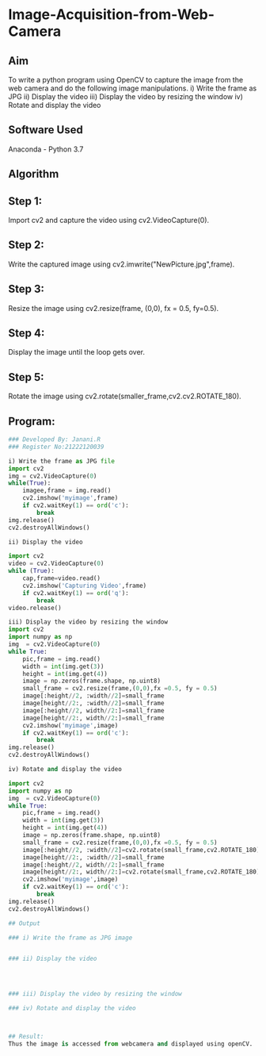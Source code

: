 # Image-Acquisition-from-Web-Camera
## Aim

To write a python program using OpenCV to capture the image from the web camera and do the following image manipulations.
i) Write the frame as JPG 
ii) Display the video 
iii) Display the video by resizing the window
iv) Rotate and display the video

## Software Used
Anaconda - Python 3.7

## Algorithm
## Step 1:
Import cv2 and capture the video using cv2.VideoCapture(0).

## Step 2:
Write the captured image using cv2.imwrite("NewPicture.jpg",frame).

## Step 3:
Resize the image using cv2.resize(frame, (0,0), fx = 0.5, fy=0.5).

## Step 4:
Display the image until the loop gets over.

## Step 5:
Rotate the image using cv2.rotate(smaller_frame,cv2.cv2.ROTATE_180).



## Program:
``` Python
### Developed By: Janani.R
### Register No:21222120039

i) Write the frame as JPG file
import cv2
img = cv2.VideoCapture(0)
while(True):
    imagee,frame = img.read()
    cv2.imshow('myimage',frame)
    if cv2.waitKey(1) == ord('c'):
        break
img.release()
cv2.destroyAllWindows()

ii) Display the video

import cv2
video = cv2.VideoCapture(0)
while (True):
    cap,frame=video.read()
    cv2.imshow('Capturing Video',frame)
    if cv2.waitKey(1) == ord('q'):
        break
video.release()

iii) Display the video by resizing the window
import cv2
import numpy as np
img  = cv2.VideoCapture(0)
while True:
    pic,frame = img.read()
    width = int(img.get(3))
    height = int(img.get(4))
    image = np.zeros(frame.shape, np.uint8)
    small_frame = cv2.resize(frame,(0,0),fx =0.5, fy = 0.5)
    image[:height//2, :width//2]=small_frame
    image[height//2:, :width//2]=small_frame
    image[:height//2, width//2:]=small_frame
    image[height//2:, width//2:]=small_frame
    cv2.imshow('myimage',image)
    if cv2.waitKey(1) == ord('c'):
        break
img.release()
cv2.destroyAllWindows()

iv) Rotate and display the video

import cv2
import numpy as np
img  = cv2.VideoCapture(0)
while True:
    pic,frame = img.read()
    width = int(img.get(3))
    height = int(img.get(4))
    image = np.zeros(frame.shape, np.uint8)
    small_frame = cv2.resize(frame,(0,0),fx =0.5, fy = 0.5)
    image[:height//2, :width//2]=cv2.rotate(small_frame,cv2.ROTATE_180)
    image[height//2:, :width//2]=small_frame
    image[:height//2, width//2:]=small_frame
    image[height//2:, width//2:]=cv2.rotate(small_frame,cv2.ROTATE_180)
    cv2.imshow('myimage',image)
    if cv2.waitKey(1) == ord('c'):
        break
img.release()
cv2.destroyAllWindows()

## Output

### i) Write the frame as JPG image


### ii) Display the video




### iii) Display the video by resizing the window

### iv) Rotate and display the video



## Result:
Thus the image is accessed from webcamera and displayed using openCV.

